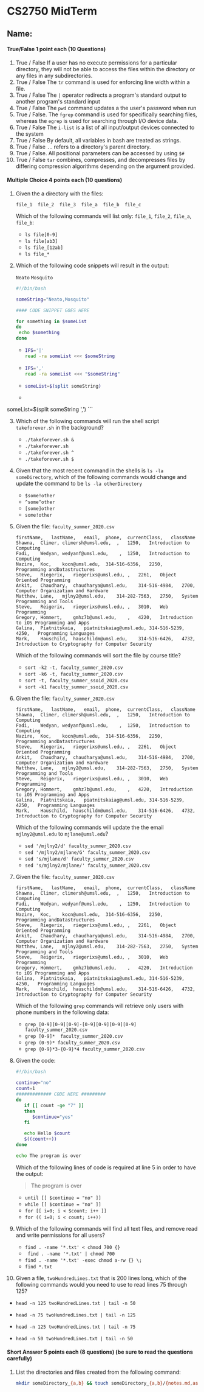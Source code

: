 # CS2750 MidTerm

## Name: 

#### True/False 1 point each (10 Questions)

1. True / False  If a user has no execute permissions for a particular directory, they will not be able to access the files within the directory or any files in any subdirectories.   
2. True / False  The `tr` command is used for enforcing line width within a file.  
3. True / False  The `|` operator redirects a program's standard output to another program's standard input   
4. True / False  The `pwd` command updates a the user's password when run 
5. True / False. The `fgrep` command is used for specifically searching files, whereas the `egrep` is used for searching through I/O device data. 
6. True / False The `i-list` is a list of all input/output devices connected to the system
7. True / False By default, all variables in bash are treated as strings.  
8. True / False `..` refers to a directory's parent directory.  
9. True / False.  All positional parameters can be accessed by using `$#`
10. True / False  `tar` combines, compresses, and decompresses files by differing compression algorithms depending on the argument provided. 



#### Multiple Choice 4 points each (10 questions)

1. Given the a directory with the files:

   ```
   file_1  file_2  file_3  file_a  file_b  file_c
   ```

   Which of the following commands will list only: `file_1`, `file_2`, `file_a`, `file_b`: 

   - `ls file[0-9]`
   - `ls file[ab3]`
   - `ls file_[12ab]` 
   - `ls file_*`

2. Which of the following code snippets will result in the output: 

   `Neato`
   `Mosquito`

   ```bash
   #!/bin/bash
   
   someString="Neato,Mosquito"
   
   #### CODE SNIPPET GOES HERE
   
   for something in $someList
   do
   	echo $something
   done
   ```

   - ```bash
     IFS='|'
     read -ra someList <<< $someString
     ```

   - ```bash
     IFS=','
     read -ra someList <<< "$someString"
     ```

   - ```bash
     someList=$(split someString)
     ```
   
   - ```bash
  someList=$(split someString ',')
     ```
   
     

3. Which of the following commands will run the shell script `takeforever.sh` in the background?

   - `./takeforever.sh &` 
   - `./takeforever.sh`
   - `./takeforever.sh ^`
   - `./takeforever.sh $`

4. Given that the most recent command in the shells is `ls -la someDirectory`, which of the following commands would change and update the command to be `ls -la otherDirectory`

   - `$some!other`
   - `^some^other` 
   - `[some]other`
   - `some!other`

5. Given the file: `faculty_summer_2020.csv`

   ```
   firstName,	lastName,	email,	phone,	currentClass,	className
   Shawna,	Climer,	climersh@umsl.edu,	,	1250,	Introduction to Computing
   Fadi,	Wedyan,	wedyanf@umsl.edu,	 ,	1250,	Introduction to Computing
   Nazire,	Koc,	kocn@umsl.edu,	314-516-6356,	2250,	Programming andDatastructures
   Steve,	Riegerix,	riegerixs@umsl.edu,	,	2261,	Object Oriented Programming
   Ankit, 	Chaudhary,	chaudharya@umsl.edu,	314-516-4984,	2700,	Computer Organization and Hardware
   Matthew,	Lane,	mjlny2@umsl.edu,	314-282-7563,	2750,	System Programming and Tools
   Steve,	Reigerix,	riegerixs@umsl.edu,	,	3010,	Web Programming
   Gregory,	Hommert,	gmhz7b@umsl.edu,	,	4220,	Introduction to iOS Programming and Apps
   Galina,	Piatnitskaia,	piatnitskaiag@umsl.edu,	314-516-5239,	4250,	Programming Languages
   Mark,	Hauschild,	hauschildm@umsl.edu,	314-516-6426,	4732,	Introduction to Cryptography for Computer Security
   ```

   Which of the following commands will sort the file by course title? 

   - `sort -k2 -t, faculty_summer_2020.csv`
   - `sort -k6 -t, faculty_summer_2020.csv`
   - `sort -t, faculty_summer_ssoid_2020.csv`
   - `sort -k1 faculty_summer_ssoid_2020.csv`

6. Given the file: `faculty_summer_2020.csv`

   ```
   firstName,	lastName,	email,	phone,	currentClass,	className
   Shawna,	Climer,	climersh@umsl.edu,	,	1250,	Introduction to Computing
   Fadi,	Wedyan,	wedyanf@umsl.edu,	 ,	1250,	Introduction to Computing
   Nazire,	Koc,	kocn@umsl.edu,	314-516-6356,	2250,	Programming andDatastructures
   Steve,	Riegerix,	riegerixs@umsl.edu,	,	2261,	Object Oriented Programming
   Ankit, 	Chaudhary,	chaudharya@umsl.edu,	314-516-4984,	2700,	Computer Organization and Hardware
   Matthew,	Lane,	mjlny2@umsl.edu,	314-282-7563,	2750,	System Programming and Tools
   Steve,	Reigerix,	riegerixs@umsl.edu,	,	3010,	Web Programming
   Gregory,	Hommert,	gmhz7b@umsl.edu,	,	4220,	Introduction to iOS Programming and Apps
   Galina,	Piatnitskaia,	piatnitskaiag@umsl.edu,	314-516-5239,	4250,	Programming Languages
   Mark,	Hauschild,	hauschildm@umsl.edu,	314-516-6426,	4732,	Introduction to Cryptography for Computer Security
   ```

   Which of the following commands will update the the email `mjlny2@umsl.edu` to `mjlane@umsl.edu`? 

   - `sed '/mjlny2/d' faculty_summer_2020.csv`
   - `sed '/mjlny2/mjlane/G' faculty_summer_2020.csv`
   - `sed 's/mjlane/d' faculty_summer_2020.csv`
   - `sed 's/mjlny2/mjlane/' faculty_summer_2020.csv` 

7. Given the file: `faculty_summer_2020.csv`

   ```
   firstName,	lastName,	email,	phone,	currentClass,	className
   Shawna,	Climer,	climersh@umsl.edu,	,	1250,	Introduction to Computing
   Fadi,	Wedyan,	wedyanf@umsl.edu,	 ,	1250,	Introduction to Computing
   Nazire,	Koc,	kocn@umsl.edu,	314-516-6356,	2250,	Programming andDatastructures
   Steve,	Riegerix,	riegerixs@umsl.edu,	,	2261,	Object Oriented Programming
   Ankit, 	Chaudhary,	chaudharya@umsl.edu,	314-516-4984,	2700,	Computer Organization and Hardware
   Matthew,	Lane,	mjlny2@umsl.edu,	314-282-7563,	2750,	System Programming and Tools
   Steve,	Reigerix,	riegerixs@umsl.edu,	,	3010,	Web Programming
   Gregory,	Hommert,	gmhz7b@umsl.edu,	,	4220,	Introduction to iOS Programming and Apps
   Galina,	Piatnitskaia,	piatnitskaiag@umsl.edu,	314-516-5239,	4250,	Programming Languages
   Mark,	Hauschild,	hauschildm@umsl.edu,	314-516-6426,	4732,	Introduction to Cryptography for Computer Security
   ```

   Which of the following `grep` commands will retrieve only users with phone numbers in the following data:

   - `grep [0-9][0-9][0-9]-[0-9][0-9][0-9][0-9] faculty_summer_2020.csv`
   - `grep [0-9]*  faculty_summer_2020.csv`
   - `grep (0-9)* faculty_summer_2020.csv`
   - `grep {0-9}*3-{0-9}*4 faculty_summer_2020.csv`

8. Given the code: 

   ```bash
   #!/bin/bash
   
   continue="no"
   count=1
   ############# CODE HERE #########
   do
      if [[ count -ge "7" ]]
      then
         $continue="yes"
      fi
   
      echo Hello $count
      $((count++))
   done
   
   echo The program is over
   ```

   Which of the following lines of code is required at line 5 in order to have the output:

   > The program is over

   - `until [[ $continue = "no" ]]` 
   - `while [[ $continue = "no" ]]` 
   - `for [[ i=0; i < $count; i++ ]]`
   - `for (( i=0; i < count; i++))`

9. Which of the following commands will find all text files, and remove read and write permissions for all users? 

   - `find . -name '*.txt' < chmod 700 {}` 
   - ` find . -name '*.txt' | chmod 700`
   - `find . -name '*.txt' -exec chmod a-rw {} \; ` 
   - `find *.txt`

10. Given a file, `twoHundredLines.txt` that is 200 lines long, which of the following commands would you need to use to read lines 75 through 125?

   - `head -n 125 twoHundredLines.txt | tail -n 50`

   - `head -n 75 twoHundredLines.txt | tail -n 125`
   - `head -n 125 twoHundredLines.txt | tail -n 75`

   - `head -n 50 twoHundredLines.txt | tail -n 50`

#### Short Answer 5 points each (8 questions) (be sure to read the questions carefully)

1. List the directories and files created from the following command: 

   ```bash
   mkdir someDirectory_{a,b} && touch someDirectory_{a,b}/{notes.md,assignments.md,anotherFile.c}
   ```

   ```bash

   

   

   

   
   
   
   
   
   
   
   
   
   
   
   
   
   ```
   
   
   
2. Write a short bash script that takes in any number of command line arguments, and changes all input to **upper** case.

   ```
   
   
   
   
   
   
   
   
   
   
   
   
   
   
   
   
   
   
   
   
   ```

3. Write a short bash script that captures SIGKILL and prints "Process cannot be killed" to the console. 

   ````
   
   
   
   
   
   
   
   
   
   
   
   
   
   
   
   
   
   
   
   
   ````

4. Write a grep command that will search history for all previous commands that used an `exec` and redirect the output to a file called `execs.txt`

   ```bash
   
   
   
   
   
   
   
   
   
   
   
   
   
   
   
   
   
   
   
   
   ```

   

5. Write a command or script that displays only files that have greater than 1000 bytes

   ```bash
   
   
   
   
   
   
   
   
   
   
   
   
   
   
   
   
   
   
   
   
   ```

6. Write a sed command that changes all pipe delimited data of a file `pipes.csv` to tilde delimited data, and save it to a file `tildelimited.csv`

   ```bash
   
   
   
   
   
   
   
   
   
   
   
   
   
   
   
   
   
   
   
   
   ```

7. Write a short bash script that takes in 2 numbers, compares them, and returns whether or not the first number is greater, less than, or equal to the second number. 

   ```bash
   
   
   
   
   
   
   
   
   
   
   
   
   
   
   
   
   
   
   
   
   ```

8. Write a sequence of commands that will execute a command in the background, but then immediately bring it to the foreground.

   ```bash
   
   
   
   
   
   
   
   
   
   
   
   
   
   
   
   
   
   
   
   
   ```

   

#### Long Answer 10 pts

1. Write a bash script that prompts a user with a menu of choices: 

   1. Get the total number of shell files from the current directory
   2. Get the total size of all the shell files from the current directory
   3. Get the total number of empty files in the system from the current directory

   Each option must be its own specific function. 

   ```bash
   
   
   
   
   
   
   
   
   
   
   
   
   
   
   
   
   
   
   
   
   ```

   